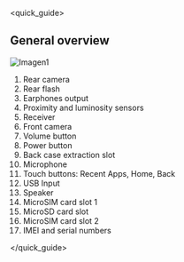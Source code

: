 <quick_guide>
## General overview

![Imagen1](http://static.energysistem.com/images/manuals/42499/566949a653254.jpg)

1.	Rear camera
2.	Rear flash
3.	Earphones output
4.	Proximity and luminosity sensors
5.	Receiver
6.	Front camera
7.	Volume button
8.	Power button
9.	Back case extraction slot
10.	Microphone
11.	Touch buttons: Recent Apps, Home, Back
12.	USB Input
13.	Speaker
14.	MicroSIM card slot 1
15.	MicroSD card slot
16.	MicroSIM card slot 2
17.	IMEI and serial numbers

</quick_guide>

